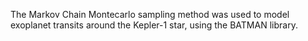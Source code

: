 The Markov Chain Montecarlo sampling method was used to model exoplanet transits around the Kepler-1 star, using the BATMAN library.

